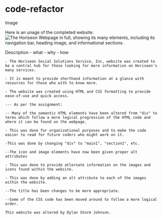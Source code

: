 # code-refactor

Image

Here is an unage of the completed website:
![The Horiseon Webpage in full, showing its many elements, including its navigation bar, heading image, and informational sections.](./assets/Horiseon-Website-Full-Page-Screenshot.png)

Description
    - what
    - why
    - how

    - The Horiseon Social Solutions Service, Inc, website was created to be a central hub for those looking for more information on Horiseon's many services.

    - It is meant to provide shorthand information at a glance with resources for those who with to know more.

    - The website was created using HTML and CSS formatting to provide ease-of-use and quick access.

    --- As per the assignment:

    -- Many of the semantic HTML elements have been altered from "div" to terms which follow a more logical progression of the HTML code and where it can be found on the webpage.

    - This was done for organizational purposes and to make the code easier to read for future coders who might work on it.

    -This was done by changing "div" to "main1", "section1", etc.

    --The icon and image elements have now been given proper alt attributes

    - This was done to provide atlernate information on the images and icons found within the website.

    - This was done by adding an alt attribute to each of the images within the website.

    --The title has been changes to be more appropriate.

    --Some of the CSS code has been moved around to follow a more logical order.

    This website was altered by Dylan Storm Johnson.